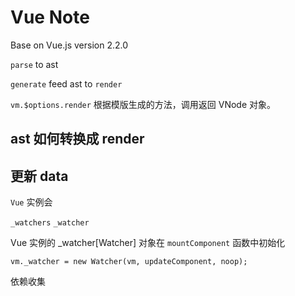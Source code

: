 # Vue Note

Base on Vue.js version 2.2.0

`parse` to ast

`generate` feed ast to `render`

`vm.$options.render` 根据模版生成的方法，调用返回 VNode 对象。


## ast 如何转换成 render


## 更新 data

`Vue` 实例会 

`_watchers` `_watcher`

Vue 实例的 _watcher[Watcher] 对象在 `mountComponent` 函数中初始化

```
vm._watcher = new Watcher(vm, updateComponent, noop);
```

依赖收集
